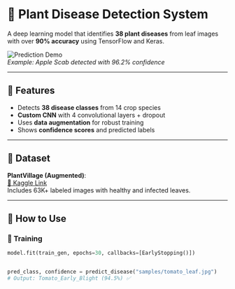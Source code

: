 # 🌿 Plant Disease Detection System

A deep learning model that identifies **38 plant diseases** from leaf images with over **90% accuracy** using TensorFlow and Keras.

![Prediction Demo](https://github.com/yourusername/plant-disease-detection/blob/main/demo.gif?raw=true)  
*Example: Apple Scab detected with 96.2% confidence*

---

## 🔧 Features
- Detects **38 disease classes** from 14 crop species
- **Custom CNN** with 4 convolutional layers + dropout
- Uses **data augmentation** for robust training
- Shows **confidence scores** and predicted labels

---

## 📁 Dataset  
**PlantVillage (Augmented)**:  
[🔗 Kaggle Link](https://www.kaggle.com/datasets/abdallahalidev/plantvillage-dataset)  
Includes 63K+ labeled images with healthy and infected leaves.

---

## 🧠 How to Use

### 🔹 Training
```python
model.fit(train_gen, epochs=30, callbacks=[EarlyStopping()])


pred_class, confidence = predict_disease("samples/tomato_leaf.jpg")
# Output: Tomato_Early_Blight (94.5%) ✅
